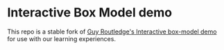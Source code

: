 # Interactive Box Model demo

This repo is a stable fork of [Guy Routledge's Interactive box-model demo](https://github.com/guyroutledge/box-model) for use with our learning experiences.
